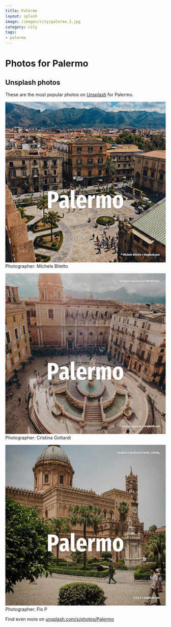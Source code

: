 ```yaml
---
title: Palermo
layout: splash
image: /images/city/palermo.1.jpg
category: city
tags:
- palermo
---
```

# Photos for Palermo
 
## Unsplash photos
These are the most popular photos on [Unsplash](https://unsplash.com) for Palermo.
 
![Palermo](/images/city/palermo.1.jpg)
Photographer:  Michele Bitetto
 
![Palermo](/images/city/palermo.2.jpg)
Photographer:  Cristina Gottardi
 
![Palermo](/images/city/palermo.3.jpg)
Photographer:  Flo P
 
Find even more on [unsplash.com/s/photos/Palermo](https://unsplash.com/s/photos/Palermo)
 
